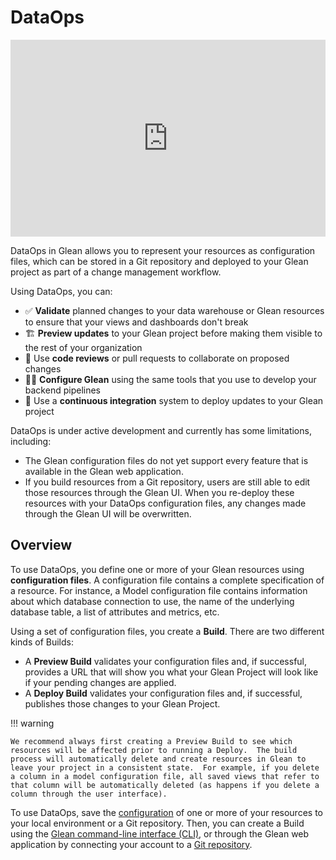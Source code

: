 # DataOps

<div style="position: relative; padding-bottom: 62.5%; height: 0;"><iframe src="https://www.loom.com/embed/c7000e042e134a96a501d825dd1eaea9?hide_owner=true&hide_share=true&hide_title=true&hideEmbedTopBar=true" frameborder="0" webkitallowfullscreen mozallowfullscreen allowfullscreen style="position: absolute; top: 0; left: 0; width: 100%; height: 100%;"></iframe></div>

DataOps in Glean allows you to represent your resources as configuration files, which can be stored in a Git repository and deployed to your Glean project as part of a change management workflow.

Using DataOps, you can:

- ✅ **Validate** planned changes to your data warehouse or Glean resources to ensure that your views and dashboards don't break
- 🏗️ **Preview updates** to your Glean project before making them visible to the rest of your organization
- 👥 Use **code reviews** or pull requests to collaborate on proposed changes
- 🧑‍💻 **Configure Glean** using the same tools that you use to develop your backend pipelines
- 🚦 Use a **continuous integration** system to deploy updates to your Glean project

DataOps is under active development and currently has some limitations, including:

- The Glean configuration files do not yet support every feature that is available in the Glean web application.
- If you build resources from a Git repository, users are still able to edit those resources through the Glean UI. When you re-deploy these resources with your DataOps configuration files, any changes made through the Glean UI will be overwritten.

## Overview

To use DataOps, you define one or more of your Glean resources using **configuration files**. A configuration file contains a complete specification of a resource. For instance, a Model configuration file contains information about which database connection to use, the name of the underlying database table, a list of attributes and metrics, etc.

Using a set of configuration files, you create a **Build**. There are two different kinds of Builds:

- A **Preview Build** validates your configuration files and, if successful, provides a URL that will show you what your Glean Project will look like if your pending changes are applied.
- A **Deploy Build** validates your configuration files and, if successful, publishes those changes to your Glean Project.

!!! warning

    We recommend always first creating a Preview Build to see which resources will be affected prior to running a Deploy.  The build process will automatically delete and create resources in Glean to leave your project in a consistent state.  For example, if you delete a column in a model configuration file, all saved views that refer to that column will be automatically deleted (as happens if you delete a column through the user interface).

To use DataOps, save the [configuration](./Managing-Resources-With-Code.md) of one or more of your resources to your local environment or a Git repository. Then, you can create a Build using the [Glean command-line interface (CLI)](./Using-the-Glean-CLI.md), or through the Glean web application by connecting your account to a [Git repository](./Git-Integration.md).
